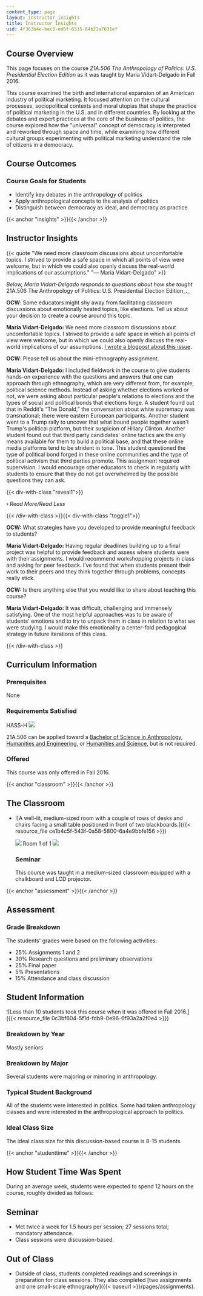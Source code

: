```yaml
---
content_type: page
layout: instructor_insights
title: Instructor Insights
uid: 4f363b4e-bec1-ed6f-6315-84b21a7631ef
---
```


Course Overview
---------------

This page focuses on the course _21A.506_ _The Anthropology of Politics: U.S. Presidential Election Edition_ as it was taught by Maria Vidart-Delgado in Fall 2016.

This course examined the birth and international expansion of an American industry of political marketing. It focused attention on the cultural processes, sociopolitical contexts and moral utopias that shape the practice of political marketing in the U.S. and in different countries. By looking at the debates and expert practices at the core of the business of politics, the course explored how the "universal" concept of democracy is interpreted and reworked through space and time, while examining how different cultural groups experimenting with political marketing understand the role of citizens in a democracy.

Course Outcomes
---------------

### Course Goals for Students

*   Identify key debates in the anthropology of politics
*   Apply anthropological concepts to the analysis of politics
*   Distinguish between democracy as ideal, and democracy as practice

{{< anchor "insights" >}}{{< /anchor >}}

Instructor Insights
-------------------

{{< quote "We need more classroom discussions about uncomfortable topics. I strived to provide a safe space in which all points of view were welcome, but in which we could also openly discuss the real-world implications of our assumptions." "— Maria Vidart-Delgado" >}}

_Below, Maria Vidart-Delgado responds to questions about how she taught_ 21A.506 The Anthropology of Politics: U.S. Presidential Election Edition_._

**OCW**: Some educators might shy away from facilitating classroom discussions about emotionally heated topics, like elections. Tell us about your decision to create a course around this topic.

**Maria Vidart-Delgado:** We need more classroom discussions about uncomfortable topics. I strived to provide a safe space in which all points of view were welcome, but in which we could also openly discuss the real-world implications of our assumptions. [I wrote a blogpost about this issue](http://savageminds.org/2016/12/07/teaching-the-anthropology-of-elections-in-times-of-trump/). 

**OCW**: Please tell us about the mini-ethnography assignment.

**Maria Vidart-Delgado:** I included fieldwork in the course to give students hands-on experience with the questions and answers that one can approach through ethnography, which are very different from, for example, political science methods. Instead of asking whether elections worked or not, we were asking about particular people's relations to elections and the types of social and political bonds that elections forge. A student found out that in Reddit's “The Donald,” the conversation about white supremacy was transnational; there were eastern European participants. Another student went to a Trump rally to uncover that what bound people together wasn't Trump's political platform, but their suspicion of Hillary Clinton. Another student found out that third party candidates' online tactics are the only means available for them to build a political base, and that these online media platforms tend to be strident in tone. This student questioned the type of political bond forged in these online communities and the type of political activism that third parties promote. This assignment required supervision. I would encourage other educators to check in regularly with students to ensure that they do not get overwhelmed by the possible questions they can ask.

{{< div-with-class "reveal1">}}

› _Read More/Read Less_

{{< /div-with-class >}}{{< div-with-class "toggle1">}}

**OCW:** What strategies have you developed to provide meaningful feedback to students?

**Maria Vidart-Delgado:** Having regular deadlines building up to a final project was helpful to provide feedback and assess where students were with their assignments. I would recommend workshopping projects in class and asking for peer feedback. I’ve found that when students present their work to their peers and they think together through problems, concepts really stick.

**OCW:** Is there anything else that you would like to share about teaching this course?

**Maria Vidart-Delgado:** It was difficult, challenging and immensely satisfying. One of the most helpful approaches was to be aware of students' emotions and to try to unpack them in class in relation to what we were studying. I would make this emotionality a center-fold pedagogical strategy in future iterations of this class.

{{< /div-with-class >}}

Curriculum Information
----------------------

### Prerequisites

None

### Requirements Satisfied

HASS-H ![](/images/educator/icon-question-hass-h.png)

21A.506 can be applied toward a [Bachelor of Science in Anthropology](http://anthropology.mit.edu/undergraduate/requirements), [Humanities and Engineering](http://anthropology.mit.edu/undergraduate/requirements), or [Humanities and Science](http://anthropology.mit.edu/undergraduate/requirements), but is not required.

### Offered

This course was only offered in Fall 2016.

{{< anchor "classroom" >}}{{< /anchor >}}

The Classroom
-------------

*   ![A well-lit, medium-sized room with a couple of rows of desks and chairs facing a small table positioned in front of two blackboards.]({{< resource_file ce1b4c5f-543f-0a58-5800-6a4e9bbfe156 >}})
    
    ![](/images/educator/classroom_prev_dim.png) Room 1 of 1 ![](/images/educator/classroom_next_dim.png)
    
    ### Seminar
    
    This course was taught in a medium-sized classroom equipped with a chalkboard and LCD projector.
    

{{< anchor "assessment" >}}{{< /anchor >}}

Assessment
----------

### Grade Breakdown

The students' grades were based on the following activities:

- 25% Assignments 1 and 2
- 30% Research questions and preliminary observations
- 25% Final paper
- 5% Presentations
- 15% Attendance and class discussion

Student Information
-------------------

![Less than 10 students took this course when it was offered in Fall 2016.]({{< resource_file 0c3bf604-5f1d-fdb9-0e96-6f93a2a2f0e4 >}})

### Breakdown by Year

Mostly seniors

### Breakdown by Major

Several students were majoring or minoring in anthropology.

### Typical Student Background

All of the students were interested in politics. Some had taken anthropology classes and were interested in the anthropological approach to politics.

### Ideal Class Size

The ideal class size for this discussion-based course is 8-15 students.

{{< anchor "studenttime" >}}{{< /anchor >}}

How Student Time Was Spent
--------------------------

During an average week, students were expected to spend 12 hours on the course, roughly divided as follows:

Seminar
-------

*   Met twice a week for 1.5 hours per session; 27 sessions total; mandatory attendance.
*   Class sessions were discussion-based.

Out of Class
------------

*   Outside of class, students completed readings and screenings in preparation for class sessions. They also completed [two assignments and one small-scale ethnography]({{< baseurl >}}/pages/assignments).